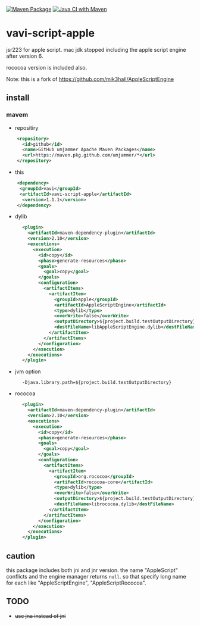 [![Maven Package](https://github.com/umjammer/vavi-script-apple/actions/workflows/maven-publish.yml/badge.svg)](https://github.com/umjammer/vavi-script-apple/actions/workflows/maven-publish.yml)
[![Java CI with Maven](https://github.com/umjammer/vavi-script-apple/workflows/Java%20CI%20with%20Maven/badge.svg)](https://github.com/umjammer/vavi-script-apple/actions)


# vavi-script-apple

jsr223 for apple script. mac jdk stopped including the apple script engine after version 6.

rococoa version is included also.

Note: this is a fork of https://github.com/mik3hall/AppleScriptEngine

##  install

### mavem
   * repositiry
```xml
    <repository>
      <id>github</id>
      <name>GitHub umjammer Apache Maven Packages</name>
      <url>https://maven.pkg.github.com/umjammer/*</url>
    </repository>
```
   * this
```xml
    <dependency>
     <groupId>vavi</groupId>
     <artifactId>vavi-script-apple</artifactId>
      <version>1.1.1</version>
    </dependency>
```
   * dylib
```xml
      <plugin>
        <artifactId>maven-dependency-plugin</artifactId>
        <version>2.10</version>
        <executions>
          <execution>
            <id>copy</id>
            <phase>generate-resources</phase>
            <goals>
              <goal>copy</goal>
            </goals>
            <configuration>
              <artifactItems>
                <artifactItem>
                  <groupId>apple</groupId>
                  <artifactId>AppleScriptEngine</artifactId>
                  <type>dylib</type>
                  <overWrite>false</overWrite>
                  <outputDirectory>${project.build.testOutputDirectory}</outputDirectory>
                  <destFileName>libAppleScriptEngine.dylib</destFileName>
                </artifactItem>
              </artifactItems>
            </configuration>
          </execution>
        </executions>
      </plugin>
```
   * jvm option
```
      -Djava.library.path=${project.build.testOutputDirectory}
```

   * rococoa
```xml
      <plugin>
        <artifactId>maven-dependency-plugin</artifactId>
        <version>2.10</version>
        <executions>
          <execution>
            <id>copy</id>
            <phase>generate-resources</phase>
            <goals>
              <goal>copy</goal>
            </goals>
            <configuration>
              <artifactItems>
                <artifactItem>
                  <groupId>org.rococoa</groupId>
                  <artifactId>rococoa-core</artifactId>
                  <type>dylib</type>
                  <overWrite>false</overWrite>
                  <outputDirectory>${project.build.testOutputDirectory}</outputDirectory>
                  <destFileName>librococoa.dylib</destFileName>
                </artifactItem>
              </artifactItems>
            </configuration>
          </execution>
        </executions>
      </plugin>
```


## caution

this package includes both jni and jnr version.
the name "AppleScript" conflicts and the engine manager returns `null`.
so that specify long name for each like "AppleScriptEngine", "AppleScriptRococoa".

## TODO

 * ~~use jna instead of jni~~